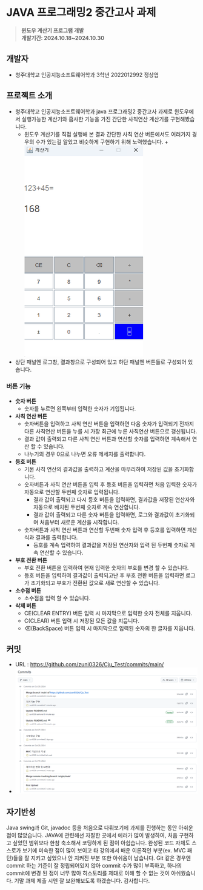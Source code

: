 # JAVA 프로그래밍2 중간고사 과제
> **윈도우 계산기 프로그램 개발** <br/> **개발기간: 2024.10.18~2024.10.30**
## 개발자
+ 청주대학교 인공지능소프트웨어학과 3학년 2022012992 정상엽
## 프로젝트 소개
+ 청주대학교 인공지능소프트웨어학과 java 프로그래밍2 중간고사 과제로 윈도우에서 실행가능한 계산기와 흡사한 기능을 가진 
간단한 사칙연산 계산기를 구현해봤습니다.
  + 윈도우 계산기를 직접 실행해 본 결과 간단한 사칙 연산 버튼에서도 여러가지 경우의 수가 있는걸 알았고 비슷하게 구현하기 위해 노력했습니다.
+![계산기화면](https://github.com/zuni0326/Cju_Test/blob/main/jsyCalc.png)
+ 상단 패널엔 로그창, 결과창으로 구성되어 있고 하단 패널엔 버튼들로 구성되어 있습니다.
### 버튼 기능
  + **숫자 버튼**
    + 숫자를 누르면 왼쪽부터 입력한 숫자가 기입됩니다.
  + **사칙 연산 버튼**
    + 숫자버튼을 입력하고 사칙 연산 버튼을 입력하면 다음 숫자가 입력되기 전까지 다른 사칙연산 버튼을 누를 시 가장 최근에 누른 사칙연산 버튼으로 갱신됩니다.
    + 결과 값이 출력되고 다른 사칙 연산 버튼과 연산할 숫자를 입력하면 계속해서 연산 할 수 있습니다.
    + 나누기의 경우 0으로 나누면 오류 메세지를 출력합니다.
  + **등호 버튼**
    + 기본 사칙 연산의 결과값을 출력하고 계산을 마무리하여 저장된 값을 초기화합니다.
    + 숫자버튼과 사칙 연산 버튼을 입력 후 등호 버튼을 입력하면 처음 입력한 숫자가 자동으로 연산할 두번째 숫자로 입력됩니다.
      + 결과 값이 출력되고 다시 등호 버튼을 입력하면, 결과값을 저장된 연산자와 자동으로 배치된 두번째 숫자로 계속 연산합니다.
      + 결과 값이 출력되고 다른 숫자 버튼을 입력하면, 로그와 결과값이 초기화되며 처음부터 새로운 계산을 시작합니다.
    + 숫자버튼과 사칙 연산 버튼과 연산할 두번째 숫자 입력 후 등호를 입력하면 계산식과 결과를 출력합니다.
      + 등호를 계속 입력하여 결과값을 저장된 연산자와 입력 된 두번째 숫자로 계속 연산할 수 있습니다.
  + **부호 전환 버튼**
    + 부호 전환 버튼을 입력하여 현재 입력한 숫자의 부호를 변경 할 수 있습니다.
    + 등호 버튼을 입력하여 결과값이 출력되고난 후 부호 전환 버튼을 입력하면 로그가 초기화되고 부호가 전환된 값으로 새로 연산할 수 있습니다.
  + **소수점 버튼**
    + 소수점을 입력 할 수 있습니다.
  + **삭제 버튼**
    + CE(CLEAR ENTRY) 버튼 입력 시 마지막으로 입력한 숫자 전체를 지웁니다.
    + C(CLEAR) 버튼 입력 시 저장된 모든 값을 지웁니다.
    + ⌫(BackSpace) 버튼 입력 시 마지막으로 입력된 숫자의 한 글자를 지웁니다.
## 커밋
  + URL : <https://github.com/zuni0326/Cju_Test/commits/main/>
  + ![커밋](https://github.com/zuni0326/Cju_Test/blob/main/commit.png)

## 자기반성
Java swing과 Git, javadoc 등을 처음으로 다뤄보기에 과제를 진행하는 동안 아쉬운 점이 많았습니다. JAVA에 관련해선 자잘한 곳에서 에러가 많이 발생하여, 처음 구현하고 싶었던 범위보다 한참 축소해서 코딩하게 된 점이 아쉽습니다. 완성된 코드 자체도 스스로가 보기에 미숙한 점이 많이 보이고 타 강의에서 배운 이론적인 부분(ex. MVC 패턴)들을 잘 지키고 싶었으나 안 지켜진 부분 또한 아쉬움이 남습니다. Git 같은 경우엔 commit 하는 기준이 잘 정립되어있지 않아 commit 수가 많이 부족하고, 하나의 commit에 변경 된 점이 너무 많아 히스토리를 제대로 이해 할 수 없는 것이 아쉬웠습니다. 기말 과제 제출 시엔 잘 보완해보도록 하겠습니다. 감사합니다.
